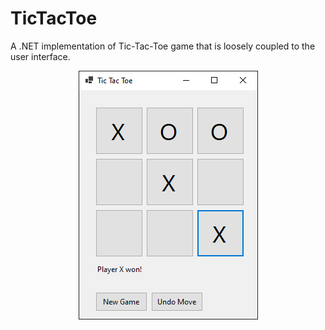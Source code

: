 # TicTacToe
A .NET implementation of Tic-Tac-Toe game that is loosely coupled to the user interface.

<p align="center">
  <img width="287" src="https://github.com/basarozogut/TicTacToe/blob/master/preview.png">
</p>
